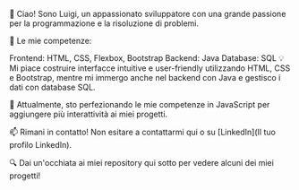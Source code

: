 👋 Ciao! Sono Luigi, un appassionato sviluppatore con una grande passione per la programmazione e la risoluzione di problemi.

🚀 Le mie competenze:

Frontend: HTML, CSS, Flexbox, Bootstrap
Backend: Java
Database: SQL
💡 Mi piace costruire interfacce intuitive e user-friendly utilizzando HTML, CSS e Bootstrap, mentre mi immergo anche nel backend con Java e gestisco i dati con database SQL.

🌱 Attualmente, sto perfezionando le mie competenze in JavaScript per aggiungere più interattività ai miei progetti.

📫 Rimani in contatto! Non esitare a contattarmi qui o su [LinkedIn](Il tuo profilo LinkedIn).

🔍 Dai un'occhiata ai miei repository qui sotto per vedere alcuni dei miei progetti!
